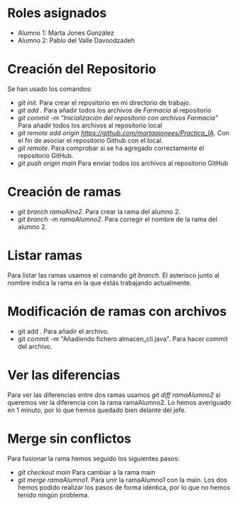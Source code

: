 # Roles asignados
- Alumno 1: Marta Jones González
- Alumno 2: Pablo del Valle Davoodzadeh

# Creación del Repositorio
Se han usado los comandos:
- _git init_. Para crear el repositorio en mi directorio de trabajo.
- _git add ._ Para añadir todos los archivos de _Farmacia_ al repositorio
- _git commit -m "Inicialización del repositorio con archivos Farmacia"_ Para añadir todos los archivos al repositorio local
- _git remote add origin https://github.com/martaajonees/Practica_IA_. Con el fin de asociar el repositorio Github con el local.
- _git remote_. Para comprobar si se ha agregado correctamente el repositorio GitHub.
- _git push origin main_ Para enviar todos los archivos al repositorio GitHub
  
# Creación de ramas
- _git branch ramaAlno2_. Para crear la rama del alumno 2.
- _git branch -m ramaAlumno2_. Para corregir el nombre de la rama del alumno 2.

# Listar ramas
Para listar las ramas usamos el comando _git branch_. El asterisco junto al nombre indica la rama en la que estás trabajando actualmente.

# Modificación de ramas con archivos
- git add . Para añadir el archivo.
- git commit -m "Añadiendo fichero almacen_cli.java". Para hacer commit del archivo.

# Ver las diferencias
Para ver las diferencias entre dos ramas usamos _git diff ramaAlumno2_ si queremos ver la diferencia con la rama ramaAlumno2. Lo hemos averiguado en 1 minuto, por lo que hemos quedado bien delante del jefe.

# Merge sin conflictos
Para fusionar la rama hemos seguido los siguientes pasos:
- _git checkout main_ Para cambiar a la rama main
- _git merge ramaAlumno1_. Para unir la ramaAlumno1 con la main.
Los dos hemos podido realizar los pasos de forma idéntica, por lo que no hemos tenido ningún problema.
